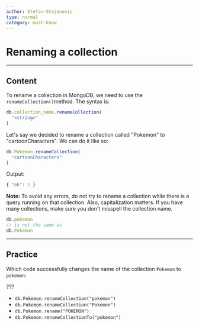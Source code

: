 ```yaml
---
author: Stefan-Stojanovic
type: normal
category: must-know
---
```


# Renaming a collection


---

## Content

To rename a collection in MongoDB, we need to use the `renameCollection()`method. The syntax is:

```javascript
db.collection_name.renameCollection(
  "<string>"
)
```

Let's say we decided to rename a collection called "Pokemon" to "cartoonCharacters". We can do it like so:

```javascript
db.Pokemon.renameCollection(
  "cartoonCharacters"
)
```

Output:

```javascript
{ "ok": 1 }
```

**Note:** To avoid any errors, do not try to rename a collection while there is a query running on that collection. Also, capitalization matters. If you have many collections, make sure you don't misspell the collection name.

```javascript
db.pokemon
// is not the same as
db.Pokemon
```


---

## Practice

Which code successfully changes the name of the collection `Pokemon` to `pokemon`:

???

- `db.Pokemon.renameCollection("pokemon")`
- `db.Pokemon.renameCollection("Pokemon")`
- `db.Pokemon.rename("POKEMON")`
- `db.Pokemon.renameCollectionTo("pokemon")`

